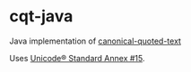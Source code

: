 # cqt-java

Java implementation of [canonical-quoted-text](https://github.com/dhh1128/canonical-quoted-text)

Uses [Unicode® Standard Annex #15](https://www.unicode.org/reports/tr15/).